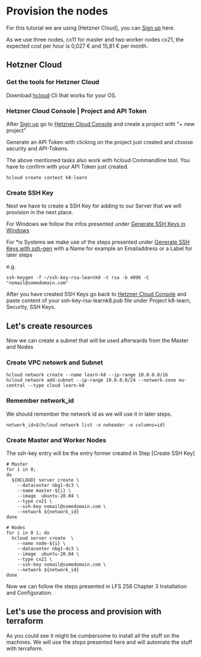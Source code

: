 # Provision the nodes

For this tutorial we are using [Hetzner Cloud], you can [Sign up] here.

As we use three nodes, cx11 for master and two worker nodes cx21, the expected cost per hour is 0,027 € and 15,81 € per month.

## Hetzner Cloud

### Get the tools for Hetzner Cloud

Download [hcloud] Cli that works for your OS.

### Hetzner Cloud Console | Project and API Token

After [Sign up] go to [Hetzner Cloud Console] and create a project with "+ new project"

Generate an API Token with clicking on the project just created and choose security and API-Tokens.

The above mentioned tasks also work with hcloud Commandline tool. You have to confirm with your API Token just created.

`hcloud create context k8-learn`

### Create SSH Key

Next we have to create a SSH Key for adding to our Server that we will provision in the next place.

For Windows we follow the infos presented under [Generate SSH Keys in Windows]

For *ix Systems we make use of the steps presented under [Generate SSH Keys with ssh-gen] with a Name for example an Emailaddress or a Label for later steps

e.g.

`ssh-keygen -f ~/ssh-key-rsa-learnk8 -t rsa -b 4096 -C "nomail@somedomain.com"`

After you have created SSH Keys go back to [Hetzner Cloud Console] and paste content of your ssh-key-rsa-learnk8.pub file under Project k8-learn, Security, SSH Keys.

## Let's create resources

Now we can create a subnet that will be used afterwards from the Master and Nodes

### Create VPC netowrk and Subnet

```console
hcloud network create --name learn-k8 --ip-range 10.0.0.0/16
hcloud network add-subnet --ip-range 10.0.0.0/24 --network-zone eu-central --type cloud learn-k8
```
### Remember network_id

We should remember the network id as we will use it in later steps.

`network_id=$(hcloud network list -o noheader -o columns=id)`

### Create Master and Worker Nodes

The ssh-key entry will be the entry former created in Step [Create SSH Key]

```console
# Master
for i in 0; 
do
  ${HCLOUD} server create \
    --datacenter nbg1-dc3 \
    --name master-${i} \
    --image  ubuntu-20.04 \
    --type cx21 \
    --ssh-key nomail@somedomain.com \
    --network ${network_id}
done

# Nodes
for i in 0 1; do
  hcloud server create  \
    --name node-${i} \
    --datacenter nbg1-dc3 \
    --image  ubuntu-20.04 \
    --type cx21 \
    --ssh-key nomail@somedomain.com \
    --network ${network_id}
done
```

Now we can follow the steps presented in LFS 258 Chapter 3 Installation and Configuration.


## Let's use the process and provision with terraform

As you could see it might be cumbersome to install all the stuff on the machines. We will use the steps presented here and will automate the stuff with terraform.



[Hetzner Cloud Console]: https://console.hetzner.cloud/
[hcloud]: https://github.com/hetznercloud/cli
[Kubernetes Tutorial]: https://community.hetzner.com/tutorials/install-kubernetes-cluster
[Terraform to provision hosts]: https://community.hetzner.com/tutorials/howto-hcloud-terraform
[Sign up]: https://www.hetzner.com/cloud?country=de
[Generate SSH Keys in Windows]: https://www.ssh.com/academy/ssh/putty/windows/puttygen
[Generate SSH Keys with ssh-gen]: https://www.ssh.com/academy/ssh/keygen
[Terraform]: https://www.terraform.io